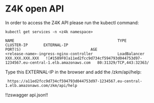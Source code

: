 # Z4K open API
In order to access the Z4K API please run the kubectl command:

```
kubectl get services -n <z4k namespace>
```

```
NAME                                              TYPE           CLUSTER-IP       EXTERNAL-IP                                                                 PORT(S)                               AGE
<release-name>-ingress-nginx-controller           LoadBalancer   XXX.XXX.XXX.XXX   ![#1589F0]a11ed2fcc9d734cf594793d044753d97-1234567.eu-central-1.elb.amazonaws.com   80:31329/TCP,443:32363/
```

Type this EXTERNAL-IP in the browser and add the /zkm/api/help:
```
 https://a11ed2fcc9d734cf594793d044753d97-1234567.eu-central-1.elb.amazonaws.com/zkm/api/help

```

!!zswagger api.json!!
